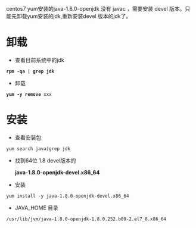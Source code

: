 centos7 yum安装的java-1.8.0-openjdk 没有 javac ，需要安装 devel 版本。只能先卸载yum安装的jdk,重新安装devel 版本的jdk了。

# 卸载

* 查看目前系统中的jdk

**`rpm -qa | grep jdk`**

* 卸载

**`yum -y remove `**`xxx`



# 安装

* 查看安装包

`yum search java|grep jdk`

* 找到64位 1.8 devel版本的

  **java-1.8.0-openjdk-devel.x86\_64**

* 安装

`yum install -y java-1.8.0-openjdk-devel.x86_64`

* JAVA\_HOME 目录

```
/usr/lib/jvm/java-1.8.0-openjdk-1.8.0.252.b09-2.el7_8.x86_64
```



